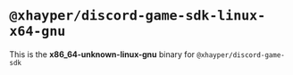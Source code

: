 # `@xhayper/discord-game-sdk-linux-x64-gnu`

This is the **x86_64-unknown-linux-gnu** binary for `@xhayper/discord-game-sdk`
